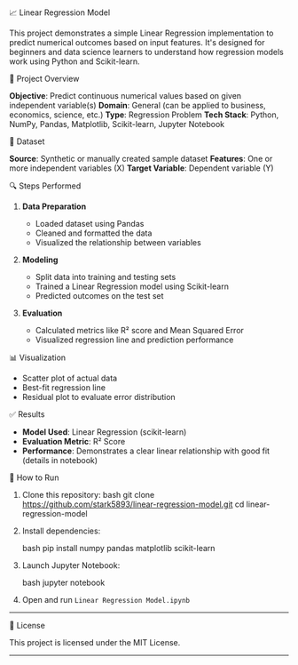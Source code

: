 📈 Linear Regression Model

This project demonstrates a simple Linear Regression implementation to predict numerical outcomes based on input features. It's designed for beginners and data science learners to understand how regression models work using Python and Scikit-learn.

📌 Project Overview

**Objective**: Predict continuous numerical values based on given independent variable(s)
**Domain**: General (can be applied to business, economics, science, etc.)
**Type**: Regression Problem
**Tech Stack**: Python, NumPy, Pandas, Matplotlib, Scikit-learn, Jupyter Notebook

📁 Dataset

**Source**: Synthetic or manually created sample dataset
**Features**: One or more independent variables (X)
**Target Variable**: Dependent variable (Y)

🔍 Steps Performed

1. **Data Preparation**
   - Loaded dataset using Pandas
   - Cleaned and formatted the data
   - Visualized the relationship between variables

2. **Modeling**
   - Split data into training and testing sets
   - Trained a Linear Regression model using Scikit-learn
   - Predicted outcomes on the test set

3. **Evaluation**
   - Calculated metrics like R² score and Mean Squared Error
   - Visualized regression line and prediction performance

📊 Visualization

- Scatter plot of actual data
- Best-fit regression line
- Residual plot to evaluate error distribution

✅ Results

- **Model Used**: Linear Regression (scikit-learn)
- **Evaluation Metric**: R² Score
- **Performance**: Demonstrates a clear linear relationship with good fit (details in notebook)

🚀 How to Run

1. Clone this repository:
   bash
   git clone https://github.com/stark5893/linear-regression-model.git
   cd linear-regression-model


2. Install dependencies:

   bash
   pip install numpy pandas matplotlib scikit-learn
   

3. Launch Jupyter Notebook:

   bash
   jupyter notebook
   

4. Open and run `Linear Regression Model.ipynb`

---

📄 License

This project is licensed under the MIT License.

---
